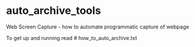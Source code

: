 # auto_archive_tools
Web Screen Capture - how to automate programmatic capture of webpage 

To get up and running read # how_to_auto_archive.txt 
